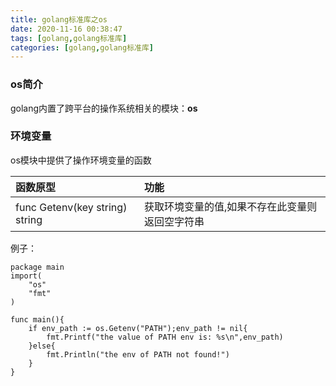 ```yaml
---
title: golang标准库之os
date: 2020-11-16 00:38:47
tags: [golang,golang标准库]
categories: [golang,golang标准库]
---
```


### os简介
golang内置了跨平台的操作系统相关的模块：**os**
### 环境变量
os模块中提供了操作环境变量的函数

| 函数原型 | 功能 |
| :----    | :---- |
| func Getenv(key string) string | 获取环境变量的值,如果不存在此变量则返回空字符串 |

例子：

    package main
    import(
        "os"
        "fmt"
    )
    
    func main(){
        if env_path := os.Getenv("PATH");env_path != nil{
            fmt.Printf("the value of PATH env is: %s\n",env_path)
        }else{
            fmt.Println("the env of PATH not found!")
        }
    }
